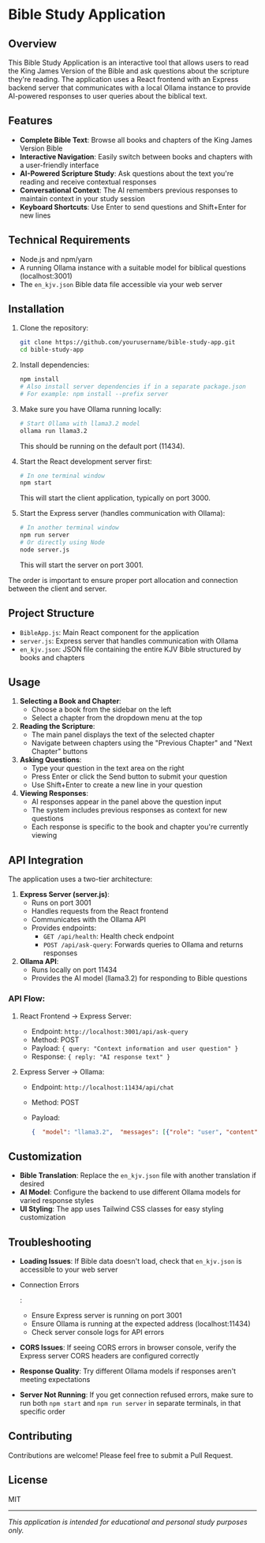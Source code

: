 # Bible Study Application

## Overview

This Bible Study Application is an interactive tool that allows users to read the King James Version of the Bible and ask questions about the scripture they're reading. The application uses a React frontend with an Express backend server that communicates with a local Ollama instance to provide AI-powered responses to user queries about the biblical text.

## Features

- **Complete Bible Text**: Browse all books and chapters of the King James Version Bible
- **Interactive Navigation**: Easily switch between books and chapters with a user-friendly interface
- **AI-Powered Scripture Study**: Ask questions about the text you're reading and receive contextual responses
- **Conversational Context**: The AI remembers previous responses to maintain context in your study session
- **Keyboard Shortcuts**: Use Enter to send questions and Shift+Enter for new lines

## Technical Requirements

- Node.js and npm/yarn
- A running Ollama instance with a suitable model for biblical questions (localhost:3001)
- The `en_kjv.json` Bible data file accessible via your web server

## Installation

1. Clone the repository:

   ```bash
   git clone https://github.com/yourusername/bible-study-app.git
   cd bible-study-app
   ```

2. Install dependencies:

   ```bash
   npm install
   # Also install server dependencies if in a separate package.json
   # For example: npm install --prefix server
   ```

3. Make sure you have Ollama running locally:

   ```bash
   # Start Ollama with llama3.2 model
   ollama run llama3.2
   ```

   This should be running on the default port (11434).

4. Start the React development server first:

   ```bash
   # In one terminal window
   npm start
   ```

   This will start the client application, typically on port 3000.

5. Start the Express server (handles communication with Ollama):

   ```bash
   # In another terminal window
   npm run server
   # Or directly using Node
   node server.js
   ```

   This will start the server on port 3001.

The order is important to ensure proper port allocation and connection between the client and server.

## Project Structure

- `BibleApp.js`: Main React component for the application
- `server.js`: Express server that handles communication with Ollama
- `en_kjv.json`: JSON file containing the entire KJV Bible structured by books and chapters

## Usage

1. **Selecting a Book and Chapter**:
   - Choose a book from the sidebar on the left
   - Select a chapter from the dropdown menu at the top
2. **Reading the Scripture**:
   - The main panel displays the text of the selected chapter
   - Navigate between chapters using the "Previous Chapter" and "Next Chapter" buttons
3. **Asking Questions**:
   - Type your question in the text area on the right
   - Press Enter or click the Send button to submit your question
   - Use Shift+Enter to create a new line in your question
4. **Viewing Responses**:
   - AI responses appear in the panel above the question input
   - The system includes previous responses as context for new questions
   - Each response is specific to the book and chapter you're currently viewing

## API Integration

The application uses a two-tier architecture:

1. **Express Server (server.js)**:
   - Runs on port 3001
   - Handles requests from the React frontend
   - Communicates with the Ollama API
   - Provides endpoints:
     - `GET /api/health`: Health check endpoint
     - `POST /api/ask-query`: Forwards queries to Ollama and returns responses
2. **Ollama API**:
   - Runs locally on port 11434
   - Provides the AI model (llama3.2) for responding to Bible questions

### API Flow:

1. React Frontend → Express Server:

   - Endpoint: `http://localhost:3001/api/ask-query`
   - Method: POST
   - Payload: `{ query: "Context information and user question" }`
   - Response: `{ reply: "AI response text" }`

2. Express Server → Ollama:

   - Endpoint: `http://localhost:11434/api/chat`

   - Method: POST

   - Payload:

     ```json
     {  "model": "llama3.2",  "messages": [{"role": "user", "content": "query"}],  "stream": false}
     ```

## Customization

- **Bible Translation**: Replace the `en_kjv.json` file with another translation if desired
- **AI Model**: Configure the backend to use different Ollama models for varied response styles
- **UI Styling**: The app uses Tailwind CSS classes for easy styling customization

## Troubleshooting

- **Loading Issues**: If Bible data doesn't load, check that `en_kjv.json` is accessible to your web server

- Connection Errors

  :

  - Ensure Express server is running on port 3001
  - Ensure Ollama is running at the expected address (localhost:11434)
  - Check server console logs for API errors

- **CORS Issues**: If seeing CORS errors in browser console, verify the Express server CORS headers are configured correctly

- **Response Quality**: Try different Ollama models if responses aren't meeting expectations

- **Server Not Running**: If you get connection refused errors, make sure to run both `npm start` and `npm run server` in separate terminals, in that specific order

## Contributing

Contributions are welcome! Please feel free to submit a Pull Request.

## License

MIT

------

*This application is intended for educational and personal study purposes only.*

